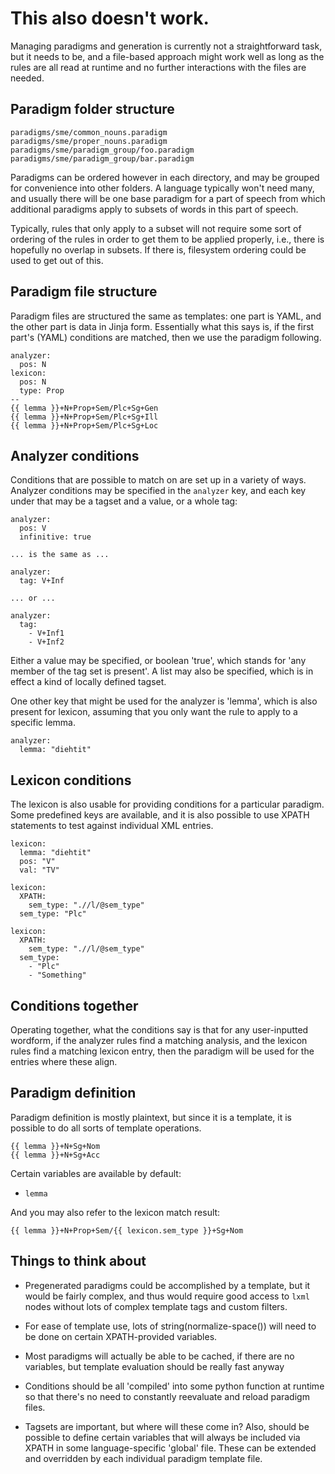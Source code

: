 ﻿# This also doesn't work.

Managing paradigms and generation is currently not a straightforward
task, but it needs to be, and a file-based approach might work well as
long as the rules are all read at runtime and no further interactions
with the files are needed.

## Paradigm folder structure

    paradigms/sme/common_nouns.paradigm
    paradigms/sme/proper_nouns.paradigm
    paradigms/sme/paradigm_group/foo.paradigm
    paradigms/sme/paradigm_group/bar.paradigm

Paradigms can be ordered however in each directory, and may be grouped
for convenience into other folders. A language typically won't need
many, and usually there will be one base paradigm for a part of
speech from which additional paradigms apply to subsets of words in
this part of speech.

Typically, rules that only apply to a subset will not require some sort
of ordering of the rules in order to get them to be applied properly,
i.e., there is hopefully no overlap in subsets. If there is, filesystem
ordering could be used to get out of this.

## Paradigm file structure

Paradigm files are structured the same as templates: one part is YAML,
and the other part is data in Jinja form. Essentially what this says is,
if the first part's (YAML) conditions are matched, then we use the
paradigm following.

    analyzer:
      pos: N
    lexicon:
      pos: N
      type: Prop
    --
    {{ lemma }}+N+Prop+Sem/Plc+Sg+Gen
    {{ lemma }}+N+Prop+Sem/Plc+Sg+Ill
    {{ lemma }}+N+Prop+Sem/Plc+Sg+Loc


## Analyzer conditions

Conditions that are possible to match on are set up in a variety of
ways. Analyzer conditions may be specified in the `analyzer` key,
and each key under that may be a tagset and a value, or a whole tag:

    analyzer:
      pos: V
      infinitive: true

    ... is the same as ...

    analyzer:
      tag: V+Inf

    ... or ... 

    analyzer:
      tag: 
        - V+Inf1
        - V+Inf2

Either a value may be specified, or boolean 'true', which stands for
'any member of the tag set is present'. A list may also be specified, 
which is in effect a kind of locally defined tagset.

One other key that might be used for the analyzer is 'lemma', which is
also present for lexicon, assuming that you only want the rule to apply
to a specific lemma.

    analyzer:
      lemma: "diehtit"

## Lexicon conditions

The lexicon is also usable for providing conditions for a particular
paradigm. Some predefined keys are available, and it is also possible
to use XPATH statements to test against individual XML entries.

    lexicon:
      lemma: "diehtit"
      pos: "V"
      val: "TV"

    lexicon:
      XPATH:
        sem_type: ".//l/@sem_type"
      sem_type: "Plc"
      
    lexicon:
      XPATH:
        sem_type: ".//l/@sem_type"
      sem_type: 
        - "Plc"
        - "Something"

## Conditions together

Operating together, what the conditions say is that for any
user-inputted wordform, if the analyzer rules find a matching analysis, 
and the lexicon rules find a matching lexicon entry, then the paradigm
will be used for the entries where these align.


## Paradigm definition

Paradigm definition is mostly plaintext, but since it is a template, it
is possible to do all sorts of template operations.

    {{ lemma }}+N+Sg+Nom
    {{ lemma }}+N+Sg+Acc

Certain variables are available by default:

  - `lemma`

And you may also refer to the lexicon match result:

    {{ lemma }}+N+Prop+Sem/{{ lexicon.sem_type }}+Sg+Nom

## Things to think about

* Pregenerated paradigms could be accomplished by a template, but it would
be fairly complex, and thus would require good access to `lxml` nodes
without lots of complex template tags and custom filters. 

* For ease of template use, lots of string(normalize-space()) will need to
be done on certain XPATH-provided variables.

* Most paradigms will actually be able to be cached, if there are no
  variables, but template evaluation should be really fast anyway

* Conditions should be all 'compiled' into some python function at
  runtime so that there's no need to constantly reevaluate and reload
  paradigm files.

* Tagsets are important, but where will these come in? Also, should be
  possible to define certain variables that will always be included via
  XPATH in some language-specific 'global' file. These can be extended
  and overridden by each individual paradigm template file.
